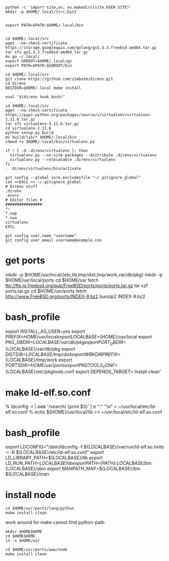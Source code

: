 ```
python -c 'import site,os; os.makedirs(site.USER_SITE)'
mkdir -p $HOME/.local/{src,bin}


export PATH=$PATH:$HOME/.local/bin


cd $HOME/.local/src
wget --no-check-certificate https://storage.googleapis.com/golang/go1.3.3.freebsd-amd64.tar.gz
tar xfz go1.3.3.freebsd-amd64.tar.gz
mv go ~/.local/
export GOROOT=$HOME/.local/go
export PATH=$PATH:$GOROOT/bin

cd $HOME/.local/src
git clone https://github.com/zimbatm/direnv.git
cd direnv
DESTDIR=$HOME/.local make install
```

```bash:.bash_profile
eval "$(direnv hook bash)"
```

```
cd $HOME/.local/src
wget --no-check-certificate  https://pypi.python.org/packages/source/v/virtualenv/virtualenv-1.11.6.tar.gz
tar xfz virtualenv-1.11.6.tar.gz
cd virtualenv-1.11.6
python setup.py build
mv build/lib/* $HOME/.local/bin
chmod +x $HOME/.local/bin/virtualenv.py
```

```.envrc
if ! [ -d .direnv/virtualenv ]; then
  virtualenv.py --no-site-packages --distribute .direnv/virtualenv
  virtualenv.py --relocatable .direnv/virtualenv
fi
. .direnv/virtualenv/bin/activate
```

```.envrc
git config --global core.excludesfile "~/.gitignore_global"
cat <<EXCL >> ~/.gitignore_global
# Direnv stuff
.direnv
.envrc
# Editor files #
################
*~
*.swp
*.swo
virtualenv
EXCL
```

```
git config user.name "username"
git config user.email username@example.con
```

# get ports

mkdir -p $HOME/usr/local/{etc,lib,tmp/dist,tmp/work,var/db/pkg}
mkdir -p $HOME/usr/local/ports
cd $HOME/usr
fetch ftp://ftp.jp.freebsd.org/pub/FreeBSD/ports/ports/ports.tar.gz
tar xzf ports.tar.gz
cd $HOME/usr/ports
fetch http://www.FreeBSD.org/ports/INDEX-9.bz2
bunzip2 INDEX-9.bz2

# bash_profile

export INSTALL_AS_USER=yes
export PREFIX=${HOME}/usr/local
export LOCALBASE=${HOME}/usr/local
export PKG_DBDIR=${LOCALBASE}/var/db/pkg
export PORT_DBDIR=${LOCALBASE}/var/db/pkg
export DISTDIR=${LOCALBASE}/tmp/dist
export WRKDIRPREFIX=${LOCALBASE}/tmp/work
export PORTSDIR=${HOME}/usr/ports
export PKGTOOLS_CONF=${LOCALBASE}/etc/pkgtools.conf
export DEPENDS_TARGET='install clean'


# make ld-elf.so.conf

% ldconfig -r | awk '/search/ {print $3}' | tr ":" "\n" > ~/usr/local/etc/ld-elf.so.conf
% echo ${HOME}/usr/local/lib >> ~/usr/local/etc/ld-elf.so.conf

# bash_profile

export LDCONFIG="/sbin/ldconfig -f ${LOCALBASE}/var/run/ld-elf.so.hints -i -R ${LOCALBASE}/etc/ld-elf.so.conf"
export LD_LIBRARY_PATH=${LOCALBASE}/lib
export LD_RUN_PATH=${LOCALBASE}/lib
export PATH=${PATH}:${LOCALBASE}/bin:${LOCALBASE}/sbin
export MANPATH_MAP=${LOCALBASE}/bin ${LOCALBASE}/man

# install node

```
cd $HOME/usr/ports/lang/python
make install clean
```

work around for make cannot find python-path

```
mkdir $HOME$HOME
cd $HOME$HOME
ln -s $HOME/usr
```

```
cd $HOME/usr/ports/www/node
make install clean
```

